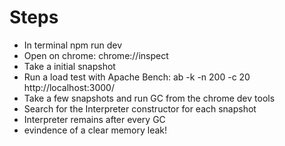 # Steps

- In terminal npm run dev
- Open on chrome: chrome://inspect
- Take a initial snapshot
- Run a load test with Apache Bench: ab -k -n 200 -c 20 http://localhost:3000/
- Take a few snapshots and run GC from the chrome dev tools
- Search for the Interpreter constructor for each snapshot
- Interpreter remains after every GC
- evindence of a clear memory leak!
